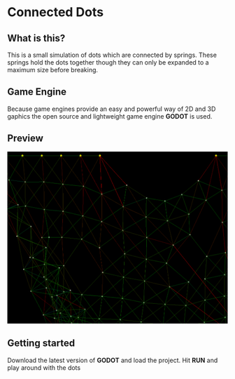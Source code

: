 # Connected Dots

## What is this?

This is a small simulation of dots which are connected by springs. These springs
hold the dots together though they can only be expanded to a maximum size before breaking.

## Game Engine

Because game engines provide an easy and powerful way of 2D and 3D gaphics the open source
and lightweight game engine **GODOT** is used. 

## Preview

![Simulation Preview 1](./images/preview1.png)

## Getting started

Download the latest version of **GODOT** and load the project. Hit **RUN** and
play around with the dots
